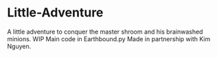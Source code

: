 # Little-Adventure
A little adventure to conquer the master shroom and his brainwashed minions.
WIP
Main code in Earthbound.py
Made in partnership with Kim Nguyen.

